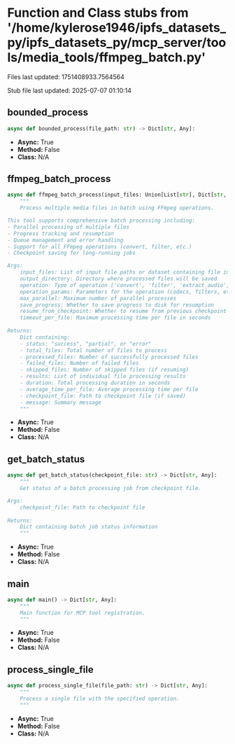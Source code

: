 # Function and Class stubs from '/home/kylerose1946/ipfs_datasets_py/ipfs_datasets_py/mcp_server/tools/media_tools/ffmpeg_batch.py'

Files last updated: 1751408933.7564564

Stub file last updated: 2025-07-07 01:10:14

## bounded_process

```python
async def bounded_process(file_path: str) -> Dict[str, Any]:
```
* **Async:** True
* **Method:** False
* **Class:** N/A

## ffmpeg_batch_process

```python
async def ffmpeg_batch_process(input_files: Union[List[str], Dict[str, Any]], output_directory: str, operation: str = "convert", operation_params: Optional[Dict[str, Any]] = None, max_parallel: int = 2, save_progress: bool = True, resume_from_checkpoint: bool = True, timeout_per_file: int = 600) -> Dict[str, Any]:
    """
    Process multiple media files in batch using FFmpeg operations.

This tool supports comprehensive batch processing including:
- Parallel processing of multiple files
- Progress tracking and resumption
- Queue management and error handling
- Support for all FFmpeg operations (convert, filter, etc.)
- Checkpoint saving for long-running jobs

Args:
    input_files: List of input file paths or dataset containing file information
    output_directory: Directory where processed files will be saved
    operation: Type of operation ('convert', 'filter', 'extract_audio', etc.)
    operation_params: Parameters for the operation (codecs, filters, etc.)
    max_parallel: Maximum number of parallel processes
    save_progress: Whether to save progress to disk for resumption
    resume_from_checkpoint: Whether to resume from previous checkpoint
    timeout_per_file: Maximum processing time per file in seconds
    
Returns:
    Dict containing:
    - status: "success", "partial", or "error"
    - total_files: Total number of files to process
    - processed_files: Number of successfully processed files
    - failed_files: Number of failed files
    - skipped_files: Number of skipped files (if resuming)
    - results: List of individual file processing results
    - duration: Total processing duration in seconds
    - average_time_per_file: Average processing time per file
    - checkpoint_file: Path to checkpoint file (if saved)
    - message: Summary message
    """
```
* **Async:** True
* **Method:** False
* **Class:** N/A

## get_batch_status

```python
async def get_batch_status(checkpoint_file: str) -> Dict[str, Any]:
    """
    Get status of a batch processing job from checkpoint file.

Args:
    checkpoint_file: Path to checkpoint file
    
Returns:
    Dict containing batch job status information
    """
```
* **Async:** True
* **Method:** False
* **Class:** N/A

## main

```python
async def main() -> Dict[str, Any]:
    """
    Main function for MCP tool registration.
    """
```
* **Async:** True
* **Method:** False
* **Class:** N/A

## process_single_file

```python
async def process_single_file(file_path: str) -> Dict[str, Any]:
    """
    Process a single file with the specified operation.
    """
```
* **Async:** True
* **Method:** False
* **Class:** N/A
